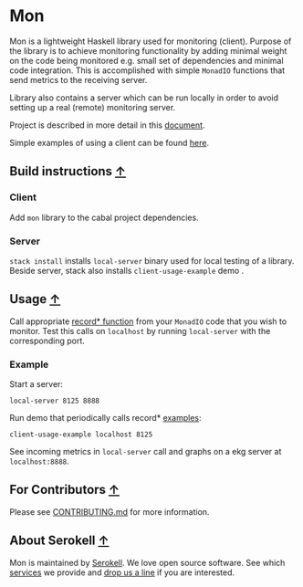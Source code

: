 # Mon

Mon is a lightweight Haskell library used for monitoring (client). Purpose of the library is to achieve monitoring functionality by adding minimal weight on the code being monitored e.g. small set of dependencies and minimal code integration. This is accomplished with simple `MonadIO` functions that send metrics to the receiving server.

Library also contains a server which can be run locally in order to avoid setting up a real (remote) monitoring server.

Project is described in more detail in this [document](https://docs.google.com/document/d/1Sa-P58foIBnzzO7-OBRwGP63kX_GveiO824_3Fd2WBU/edit#heading=h.kraf7dd0j1m).

Simple examples of using a client can be found [here](https://github.com/serokell/mon/blob/master/client-usage-example/Main.hs).

## Build instructions [↑](#-mon)

### Client
Add `mon` library to the cabal project dependencies.

### Server
`stack install` installs `local-server` binary used for local testing of a library.
Beside server, stack also installs  `client-usage-example` demo .

## Usage [↑](#-mon)

Call appropriate [record\* function](https://github.com/serokell/mon/blob/master/src/Mon.hs#L3) from your `MonadIO` code that you wish to monitor.
Test this calls on `localhost` by running `local-server` with the corresponding port.
### Example
Start a server:

`local-server 8125 8888`

Run demo that periodically calls record\* [examples](https://github.com/serokell/mon/blob/master/client-usage-example/Main.hs):

`client-usage-example localhost 8125`

See incoming metrics in `local-server` call and graphs on a ekg server at `localhost:8888`.
## For Contributors [↑](#-mon)

Please see [CONTRIBUTING.md](CONTRIBUTING.md) for more information.

## About Serokell [↑](#-mon)

Mon is maintained by [Serokell](https://serokell.io/).
We love open source software.
See which [services](https://serokell.io/#services) we provide and [drop us a line](mailto:hi@serokell.io) if you are interested.
